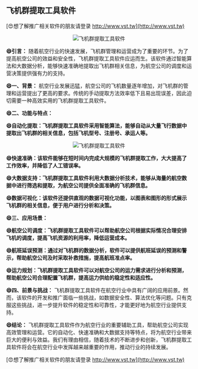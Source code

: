 ## **飞机群提取工具软件**

[😍想了解推广相关软件的朋友请登录 http://www.vst.tw](http://www.vst.tw)

 <center><img src="https://vst.tw/MP4/tuiguang/png/4.png" alt="飞机群提取工具软件"></center>

**😄引言：**
随着航空行业的快速发展，飞机群管理和运营成为了重要的环节。为了提高航空公司的效益和安全性，飞机群提取工具软件应运而生。该软件通过智能算法和大数据分析，能够快速准确地提取出飞机群相关信息，为航空公司的调度和运营决策提供强有力的支持。

**😄一、背景：**
航空行业发展迅猛，航空公司的飞机数量逐年增加，对飞机群的管理和运营提出了更高的要求。传统的手动提取方法效率低下且易出现误差，因此迫切需要一种高效实用的飞机群提取工具软件。

**😄二、功能与特点：**

**😄自动化提取：飞机群提取工具软件采用智能算法，能够自动从大量飞行数据中提取出飞机群的相关信息，包括飞机型号、注册号、承运人等。**

 <center><img src="https://vst.tw/MP4/tuiguang/png/8.png" alt="飞机群提取工具软件"></center>

**😄快速准确：该软件能够在短时间内完成大规模的飞机群提取工作，大大提高了工作效率，并降低了人工错误率。**

**😄大数据支持：飞机群提取工具软件利用大数据分析技术，能够从海量的航空数据中进行筛选和提取，为航空公司提供全面准确的飞机群信息。**

**😄数据可视化：该软件还提供直观的数据可视化功能，以图表和图形的形式展示飞机群的相关信息，便于用户进行分析和决策。**

**😄三、应用场景：**

**😄航空公司调度：飞机群提取工具软件可以帮助航空公司根据实际情况合理安排飞机的调度，提高飞机资源的利用率，降低运营成本。**

**😄航班延误预测：通过对飞机群的数据分析，软件可以提供航班延误的预测和警示，帮助航空公司及时采取补救措施，提高航班准点率。**

**😄运力规划：飞机群提取工具软件可以对航空公司的运力需求进行分析和预测，帮助航空公司合理配置飞机群，提高运力供给的稳定性和适应性。**

**😄四、前景与挑战：**
飞机群提取工具软件在航空行业中具有广阔的应用前景。然而，该软件的开发和推广面临一些挑战，如数据安全性、算法优化等问题。只有克服这些挑战，进一步提升软件的稳定性和可靠性，才能更好地为航空行业提供支持。

**😄结论：**
飞机群提取工具软件作为航空行业的重要辅助工具，帮助航空公司实现高效管理和运营。它的自动化、快速准确和大数据支持等特点，将为航空行业带来巨大的便利与效益。我们有理由相信，随着技术的不断进步和创新，飞机群提取工具软件将会在航空行业中发挥越来越重要的作用，推动行业的持续发展。

[😍想了解推广相关软件的朋友请登录 http://www.vst.tw](http://www.vst.tw)



